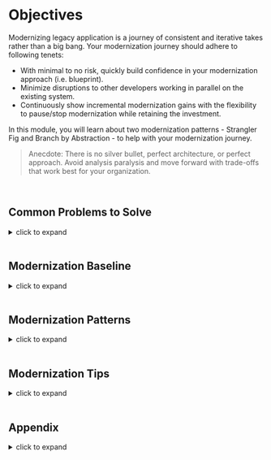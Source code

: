# Objectives

Modernizing legacy application is a journey of consistent and iterative takes rather than a big bang. Your modernization journey should adhere to following tenets:

- With minimal to no risk, quickly build confidence in your modernization approach (i.e. blueprint).
- Minimize disruptions to other developers working in parallel on the existing system.
- Continuously show incremental modernization gains with the flexibility to pause/stop modernization while retaining the investment.

In this module, you will learn about two modernization patterns - Strangler Fig and Branch by Abstraction - to help with your modernization journey.

> Anecdote: There is no silver bullet, perfect architecture, or perfect approach. Avoid analysis paralysis and move forward with trade-offs that work best for your organization.

<br/>

## Common Problems to Solve

<details>
<summary>click to expand</summary>
Let's review common hurdles that Enterprises face on their modernization journey.

1. Where to start chipping away at the legacy application; identify specific component(s) to modernize first.

1. You may find yourself in conundrum: how to efficiently leverage in-house bandwidth to achieve balance across parallel tracks like:
    1. Continue to support ship features/bug fixes for your legacy application.
    2. Support both legacy and modernized code-bases: share common libraries, copy/fork the code, etc.
    3. Ensure the legacy and modernized versions continue to co-exist with minimal to no interruptions.

1. Additional hurdles to be mindful off (not covered here)
    1. Transition Authentication/Authorization from home grown solutions to a managed Identity Provider (e.g. Okta).
    1. Move database access towards modern object-relational mapper (ORM) frameworks like Entity Framework Core.

Sections below will provide suggestions to help solve these common problems.
</details>

<br/>

## Modernization Baseline

<details>
<summary>click to expand</summary>

Following steps should be the starting point for any modernization approach.

1. Overall, follow the mantra to modernize legacy application in small increments (e.g. component by component).
    1. While modernizing, delay or freeze any functional or behavioral changes. Otherwise, you will have to accept that roll-backs would become harder.
    1. Duration of component modernization should be between few days to weeks. The longer it takes to modernize components, the more pressure/risk you may incur to allow behavioral changes into the legacy version of the component (e.g. bug fixes).

1. Start with the analysis of your legacy application (yes, captain obvious here!)
    1. Build out a dependency graph that shows 1/ breakdown of application's components (your services and 3rd party libraries) and 2/ relationships across components.
    1. Analyze portability of these components to .NET Standard 2.0 and .NET Core. Targeting .NET Standard 2.0 will help you share common libraries between your codebases .NET Framework and .NET (aka .NET Core).
    1. Identify component owners in your organization to 1/ validate your analysis and 2/ coordinate modernization effort and timelines.

    You can leverage no-cost tools like [AWS .NET Extractor](https://aws.amazon.com/microservice-extractor/) or [AWS .NET Porting Assistant](https://aws.amazon.com/porting-assistant-dotnet/).

    > FYI: .NET Framework 4.6.1 is the earliest version to support .NET Standard 2.0.

1. From the analysis graph tree, identify leafs as the starting point; component(s) with minimal incoming dependencies.
    1. You want the team to quickly build a modernization blueprint: 1/ gain confidence in porting approach (e.g. .NET Framework 4.7 -to- .NET LTS), 2/ stand-up necessary infrastructure, 3/ establish an observability approach for your distributed system, and 4/ build out the DevOps mechanisms to enable Continuous Integration (CI) and Continuous Deployment (CD).

1. Also, for first round of components selection, go after high business value. Modernization value should help ensure your company continues to invest in it.

1. Where possible, ring-fence the components to modernize by business domain (unit of function).
    1. Approaches like Domain Drive Design or Event Storming can help define the boundaries. These approaches do require time investment across SMEs working collaboratively: developers, architects, business SMEs, QA, and UX.

1. Strongly recommended: Adequate unit/integration test coverage to help validate the modernized components and include in your automation (CI).
    1. Adequate test coverage is a common challenge. In absence of test coverage, ensure to incorporate ample manual functional validation time in your modernization planning.

</details>

<br/>

## Modernization Patterns

<details>
<summary>click to expand</summary>
Following is TL;DR for each pattern.

- **Strangler Fig** ([learn more](./modernization-patterns/1-strangler-fig-pattern.md))
    - Suitable to modernize component with minimal to no upstream dependencies.
    - Example

        ![strangler-fig-pattern-tldr](./diagrams/strangler-fig-pattern-tldr.png)

- **Branch by Abstraction** ([Learn More](./modernization-patterns/2-branch-by-abstraction.md))
    - Suitable to modernize component that are deeper in the call stack with upstream dependencies.
    - Example

        ![branch-by-abstraction-tldr](./diagrams/branch-by-abstraction-tldr.png)

</details>

<br/>

## Modernization Tips
<details>
<summary>click to expand</summary>

1. Prior to modernization, ensure to discuss and adapt a development strategy that works best for your organization. Common approaches:

    1. Trunk based development with feature flags.
    1. Short lived feature branch.

    End goal is to avoid keeping your changes on an island for a long time and then deal with reconciliation pains; merging back to development/master.

1. If you’re still maintaining the ASP.NET app, it may be helpful to avoid static references to ConfigurationManager and replace them with access through interfaces. This will ease the transition to ASP.NET Core’s configuration system.

1. Logging: You can reference the Microsoft.Extensions.Logging package from .NET Framework apps as long as they’re using NuGet 4.3 or later and are on .NET Framework 4.6.1 or later. Once your app has referenced this package, you can convert your logging statements to use the new extensions before migrating the app to .NET Core.

</details>

<br/>

## Appendix

<details>
<summary>click to expand</summary>

### Resources

- [Blog] - [Branch by abstraction pattern](https://continuousdelivery.com/2011/05/make-large-scale-changes-incrementally-with-branch-by-abstraction/)
- [Blog] - [Feature flag toggle approach - v1](https://martinfowler.com/articles/feature-toggles.html)
- [Blog] - [Feature flag toggle approach - v2](https://www.cloudbees.com/blog/future-of-feature-flags)

- Tools
  - Scientist.NET ([gitHub](https://github.com/scientistproject/Scientist.net)):
  A .NET Port of the *Scientist library* for carefully refactoring critical paths.

    > Use this tool only for code that does not have any side-effects.

</details>